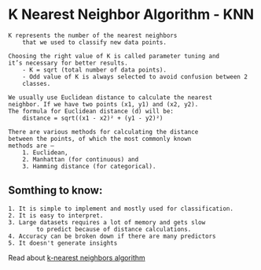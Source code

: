 #  K Nearest Neighbor Algorithm - KNN
	K represents the number of the nearest neighbors
        that we used to classify new data points.
	
	Choosing the right value of K is called parameter tuning and 
    it’s necessary for better results.
        - K = sqrt (total number of data points).
        - Odd value of K is always selected to avoid confusion between 2 
        classes.
		
	We usually use Euclidean distance to calculate the nearest
    neighbor. If we have two points (x1, y1) and (x2, y2). 
    The formula for Euclidean distance (d) will be: 
        distance = sqrt((x1 - x2)² + (y1 - y2)²)
		
	There are various methods for calculating the distance
    between the points, of which the most commonly known
    methods are –
        1. Euclidean,
        2. Manhattan (for continuous) and
        3. Hamming distance (for categorical).
	
## Somthing to know:
    1. It is simple to implement and mostly used for classification.
    2. It is easy to interpret.
    3. Large datasets requires a lot of memory and gets slow
            to predict because of distance calculations.
    4. Accuracy can be broken down if there are many predictors
    5. It doesn't generate insights

Read about [ k-nearest neighbors algorithm](https://en.wikipedia.org/wiki/K-nearest_neighbors_algorithm)
